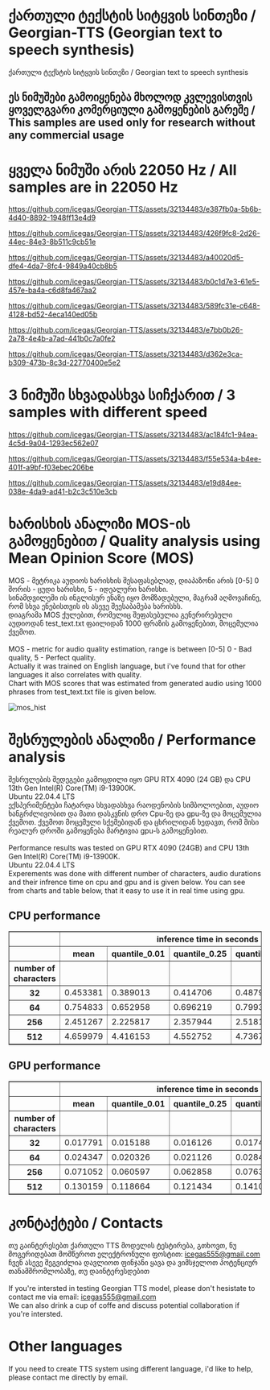 # ქართული ტექსტის სიტყვის სინთეზი / Georgian-TTS (Georgian text to speech synthesis)
ქართული ტექსტის სიტყვის სინთეზი /
Georgian text to speech synthesis
## ეს ნიმუშები გამოიყენება მხოლოდ კვლევისთვის ყოველგვარი კომერციული გამოყენების გარეშე / This samples are used only for research without any commercial usage
# ყველა ნიმუში არის 22050 Hz / All samples are in 22050 Hz


https://github.com/icegas/Georgian-TTS/assets/32134483/e387fb0a-5b6b-4d40-8892-1948ff13e4d9 

https://github.com/icegas/Georgian-TTS/assets/32134483/426f9fc8-2d26-44ec-84e3-8b511c9cb51e

https://github.com/icegas/Georgian-TTS/assets/32134483/a40020d5-dfe4-4da7-8fc4-9849a40cb8b5



https://github.com/icegas/Georgian-TTS/assets/32134483/b0c1d7e3-61e5-457e-ba4a-c6d8fa467aa2



https://github.com/icegas/Georgian-TTS/assets/32134483/589fc31e-c648-4128-bd52-4eca140ed05b







https://github.com/icegas/Georgian-TTS/assets/32134483/e7bb0b26-2a78-4e4b-a7ad-441b0c7a0fe2




https://github.com/icegas/Georgian-TTS/assets/32134483/d362e3ca-b309-473b-8c3d-22770400e5e2

# 3 ნიმუში სხვადასხვა სიჩქარით / 3 samples with different speed

https://github.com/icegas/Georgian-TTS/assets/32134483/ac184fc1-94ea-4c5d-9a04-1293ec562e07


https://github.com/icegas/Georgian-TTS/assets/32134483/f55e534a-b4ee-401f-a9bf-f03ebec206be



https://github.com/icegas/Georgian-TTS/assets/32134483/e19d84ee-038e-4da9-ad41-b2c3c510e3cb



# ხარისხის ანალიზი MOS-ის გამოყენებით / Quality analysis using Mean Opinion Score (MOS)
MOS - მეტრიკა აუდიოს ხარისხის შესაფასებლად, დიაპაზონი არის [0-5] 0 შორის - ცუდი ხარისხი, 5 - იდეალური ხარისხი. \
სინამდვილეში ის ინგლისურ ენაზე იყო მომზადებული, მაგრამ აღმოვაჩინე, რომ სხვა ენებისთვის ის ასევე შეესაბამება ხარისხს. <br /> 
დიაგრამა MOS ქულებით, რომელიც შეფასებულია გენერირებული აუდიოდან test_text.txt ფაილიდან 1000 ფრაზის გამოყენებით, მოცემულია ქვემოთ.\
<br />
MOS - metric for audio quality estimation, range is between [0-5] 0 - Bad quality, 5 - Perfect quality. \
Actually it was trained on English language, but i've found that for other languages it also correlates with quality. <br />
Chart with MOS scores that was estimated from generated audio using 1000 phrases from test_text.txt file is given below.

![mos_hist](https://github.com/icegas/Georgian-TTS/assets/32134483/97f4a4cd-29c4-4f5d-9675-def6412a6f4c)


# შესრულების ანალიზი / Performance analysis
შესრულების შედეგები გამოცდილი იყო GPU RTX 4090 (24 GB) და CPU 13th Gen Intel(R) Core(TM) i9-13900K. \
Ubuntu 22.04.4 LTS \
ექსპერიმენტები ჩატარდა სხვადასხვა რაოდენობის სიმბოლოებით, აუდიო ხანგრძლივობით და მათი დასკვნის დრო Cpu-ზე და gpu-ზე და მოცემულია ქვემოთ. ქვემოთ მოცემული სქემებიდან და ცხრილიდან ხედავთ, რომ მისი რეალურ დროში გამოყენება მარტივია gpu-ს გამოყენებით.\
<br />
Performance results was tested on GPU RTX 4090 (24GB) and CPU 13th Gen Intel(R) Core(TM) i9-13900K. \
Ubuntu 22.04.4 LTS \
Experements was done with different number of characters, audio durations and their infrence time on cpu and gpu and is given below. You can see from charts and table below, that it easy to use it in real time using gpu.

## CPU performance
<table border="1" class="dataframe">
  <thead>
    <tr>
      <th></th>
      <th colspan="5" halign="left">inference time in seconds</th>
      <th colspan="5" halign="left">audio duration in seconds</th>
    </tr>
    <tr>
      <th></th>
      <th>mean</th>
      <th>quantile_0.01</th>
      <th>quantile_0.25</th>
      <th>quantile_0.75</th>
      <th>quantile_0.99</th>
      <th>mean</th>
      <th>quantile_0.01</th>
      <th>quantile_0.25</th>
      <th>quantile_0.75</th>
      <th>quantile_0.99</th>
    </tr>
    <tr>
      <th>number of characters</th>
      <th></th>
      <th></th>
      <th></th>
      <th></th>
      <th></th>
      <th></th>
      <th></th>
      <th></th>
      <th></th>
      <th></th>
    </tr>
  </thead>
  <tbody>
    <tr>
      <th>32</th>
      <td>0.453381</td>
      <td>0.389013</td>
      <td>0.414706</td>
      <td>0.487909</td>
      <td>0.604449</td>
      <td>3.929977</td>
      <td>3.552653</td>
      <td>3.877732</td>
      <td>3.970612</td>
      <td>4.237642</td>
    </tr>
    <tr>
      <th>64</th>
      <td>0.754833</td>
      <td>0.652958</td>
      <td>0.696219</td>
      <td>0.799385</td>
      <td>0.994115</td>
      <td>6.440054</td>
      <td>6.118458</td>
      <td>6.315828</td>
      <td>6.606077</td>
      <td>6.826667</td>
    </tr>
    <tr>
      <th>256</th>
      <td>2.451267</td>
      <td>2.225817</td>
      <td>2.357944</td>
      <td>2.518129</td>
      <td>2.726624</td>
      <td>20.833408</td>
      <td>20.143311</td>
      <td>20.654150</td>
      <td>20.921179</td>
      <td>22.198277</td>
    </tr>
    <tr>
      <th>512</th>
      <td>4.659979</td>
      <td>4.416153</td>
      <td>4.552752</td>
      <td>4.736746</td>
      <td>5.030857</td>
      <td>38.833749</td>
      <td>37.918186</td>
      <td>38.591565</td>
      <td>39.102404</td>
      <td>39.601633</td>
    </tr>
  </tbody>
</table>

## GPU performance
<table border="1" class="dataframe">
  <thead>
    <tr>
      <th></th>
      <th colspan="5" halign="left">inference time in seconds</th>
      <th colspan="5" halign="left">audio duration in seconds</th>
    </tr>
    <tr>
      <th></th>
      <th>mean</th>
      <th>quantile_0.01</th>
      <th>quantile_0.25</th>
      <th>quantile_0.75</th>
      <th>quantile_0.99</th>
      <th>mean</th>
      <th>quantile_0.01</th>
      <th>quantile_0.25</th>
      <th>quantile_0.75</th>
      <th>quantile_0.99</th>
    </tr>
    <tr>
      <th>number of characters</th>
      <th></th>
      <th></th>
      <th></th>
      <th></th>
      <th></th>
      <th></th>
      <th></th>
      <th></th>
      <th></th>
      <th></th>
    </tr>
  </thead>
  <tbody>
    <tr>
      <th>32</th>
      <td>0.017791</td>
      <td>0.015188</td>
      <td>0.016126</td>
      <td>0.017405</td>
      <td>0.025912</td>
      <td>3.930906</td>
      <td>3.656446</td>
      <td>3.840000</td>
      <td>3.996735</td>
      <td>4.412952</td>
    </tr>
    <tr>
      <th>64</th>
      <td>0.024347</td>
      <td>0.020326</td>
      <td>0.021126</td>
      <td>0.028447</td>
      <td>0.031071</td>
      <td>6.429373</td>
      <td>6.048798</td>
      <td>6.280998</td>
      <td>6.524807</td>
      <td>6.958324</td>
    </tr>
    <tr>
      <th>256</th>
      <td>0.071052</td>
      <td>0.060597</td>
      <td>0.062858</td>
      <td>0.076386</td>
      <td>0.079714</td>
      <td>20.812394</td>
      <td>20.199851</td>
      <td>20.569977</td>
      <td>21.028571</td>
      <td>21.525943</td>
    </tr>
    <tr>
      <th>512</th>
      <td>0.130159</td>
      <td>0.118664</td>
      <td>0.121434</td>
      <td>0.141063</td>
      <td>0.144757</td>
      <td>38.956815</td>
      <td>37.952784</td>
      <td>38.588662</td>
      <td>39.267846</td>
      <td>40.183757</td>
    </tr>
  </tbody>
</table>

# კონტაქტები / Contacts
თუ გაინტერესებთ ქართული TTS მოდელის ტესტირება, გთხოვთ, ნუ მოგერიდებათ მომწეროთ ელექტრონული ფოსტით: icegas555@gmail.com <br /> 
ჩვენ ასევე შეგვიძლია დავლიოთ ფინჯანი ყავა და ვიმსჯელოთ პოტენციურ თანამშრომლობაზე, თუ დაინტერესდებით\
<br />
If you're intersted in testing Georgian TTS model, please don't hesistate to contact me via email: icegas555@gmail.com <br /> 
We can also drink a cup of coffe and discuss potential collaboration if you're intersted. 
# Other languages
If you need to create TTS system using different language, i'd like to help, please contact me directly by email.
